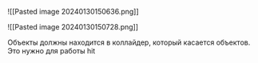 ![[Pasted image 20240130150636.png]]

![[Pasted image 20240130150728.png]]

Объекты должны находится в коллайдер, который касается объектов. Это нужно для работы hit